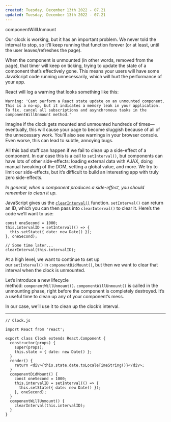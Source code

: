 ```yaml
---
created: Tuesday, December 13th 2022 - 07.21
updated: Tuesday, December 13th 2022 - 07.21
---
```

componentWillUnmount

Our clock is working, but it has an important problem. We never told the interval to stop, so it’ll keep running that function forever (or at least, until the user leaves/refreshes the page).

When the component is unmounted (in other words, removed from the page), that timer will keep on ticking, trying to update the state of a component that’s effectively gone. This means your users will have some JavaScript code running unnecessarily, which will hurt the performance of your app.

React will log a warning that looks something like this:

```JSX
Warning: 'Cant perform a React state update on an unmounted component. This is a no-op, but it indicates a memory leak in your application. To fix, cancel all subscriptions and asynchronous tasks in the componentWillUnmount method.'
```

Imagine if the clock gets mounted and unmounted hundreds of times—eventually, this will cause your page to become sluggish because of all of the unnecessary work. You’ll also see warnings in your browser console. Even worse, this can lead to subtle, annoying bugs.

All this bad stuff can happen if we fail to clean up a side-effect of a component. In our case this is a call to `setInterval()`, but components can have lots of other side-effects: loading external data with AJAX, doing manual tweaking of the DOM, setting a global value, and more. We try to limit our side-effects, but it’s difficult to build an interesting app with truly zero side-effects.

_In general, when a component produces a side-effect, you should remember to clean it up._

JavaScript gives us the [`clearInterval()`](https://developer.mozilla.org/en-US/docs/Web/API/WindowOrWorkerGlobalScope/clearInterval) function. `setInterval()` can return an ID, which you can then pass into `clearInterval()` to clear it. Here’s the code we’ll want to use:

```JSX
const oneSecond = 1000;
this.intervalID = setInterval(() => {
  this.setState({ date: new Date() });
}, oneSecond);
 
// Some time later...
clearInterval(this.intervalID);
```

At a high level, we want to continue to set up our `setInterval()` in `componentDidMount()`, but then we want to clear that interval when the clock is unmounted.

Let’s introduce a new lifecycle method: `componentWillUnmount()`. `componentWillUnmount()` is called in the unmounting phase, right before the component is completely destroyed. It’s a useful time to clean up any of your component’s mess.

In our case, we’ll use it to clean up the clock’s interval.

---

```JSX
// Clock.js

import React from 'react';

export class Clock extends React.Component {
  constructor(props) {
    super(props);
    this.state = { date: new Date() };
  }
  render() {
    return <div>{this.state.date.toLocaleTimeString()}</div>;
  }
  componentDidMount() {
    const oneSecond = 1000;
    this.intervalID = setInterval(() => {
      this.setState({ date: new Date() });
    }, oneSecond);
  }
  componentWillUnmount() {
    clearInterval(this.intervalID);
  }
}
```